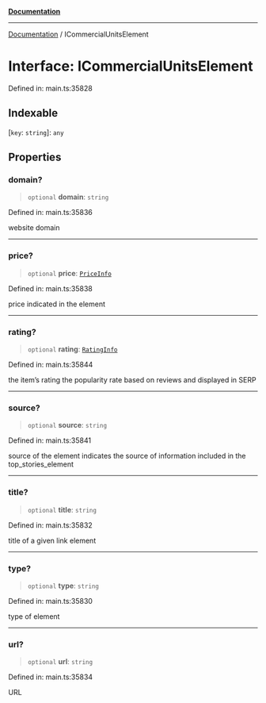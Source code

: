 [**Documentation**](../README.md)

***

[Documentation](../README.md) / ICommercialUnitsElement

# Interface: ICommercialUnitsElement

Defined in: main.ts:35828

## Indexable

\[`key`: `string`\]: `any`

## Properties

### domain?

> `optional` **domain**: `string`

Defined in: main.ts:35836

website domain

***

### price?

> `optional` **price**: [`PriceInfo`](../classes/PriceInfo.md)

Defined in: main.ts:35838

price indicated in the element

***

### rating?

> `optional` **rating**: [`RatingInfo`](../classes/RatingInfo.md)

Defined in: main.ts:35844

the item’s rating 
the popularity rate based on reviews and displayed in SERP

***

### source?

> `optional` **source**: `string`

Defined in: main.ts:35841

source of the element
indicates the source of information included in the top_stories_element

***

### title?

> `optional` **title**: `string`

Defined in: main.ts:35832

title of a given link element

***

### type?

> `optional` **type**: `string`

Defined in: main.ts:35830

type of element

***

### url?

> `optional` **url**: `string`

Defined in: main.ts:35834

URL
